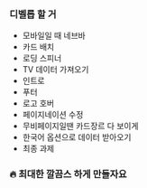 ### 디벨롭 할 거

- 모바일일 때 네브바
- 카드 배치
- 로딩 스피너
- TV 데이터 가져오기
- 인트로
- 푸터
- 로고 호버
- 페이지네이션 수정
- 무비페이지일땐 카드장르 다 보이게
- 한국어 옵션으로 데이터 받아오기
- 최종 과제

### 🔥 최대한 깔끔스 하게 만들자요
